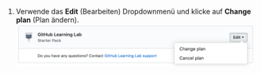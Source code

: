 1. Verwende das **Edit** (Bearbeiten) Dropdownmenü und klicke auf **Change plan** (Plan ändern). ![Dropdownmenü „Edit" (Bearbeiten) im Abschnitt Marktplatz-Käufe der Abrechnungseinstellungen Deines persönlichen Kontos](/assets/images/help/marketplace/marketplace-edit-app-billing-settings.png)
